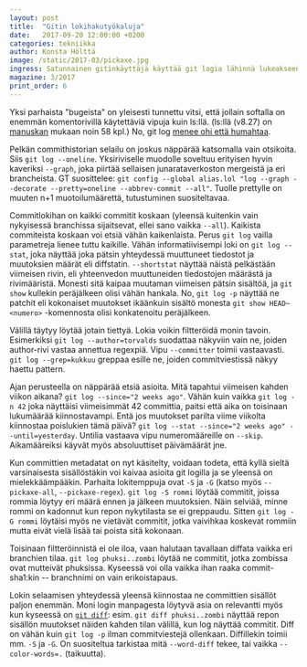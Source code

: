 ```yaml
---
layout: post
title:  "Gitin lokihakutyökaluja"
date:   2017-09-20 12:00:00 +0200
categories: tekniikka
author: Konsta Hölttä
image: /static/2017-03/pickaxe.jpg
ingress: Satunnainen gitinkäyttäjä käyttää git logia lähinnä lukeakseen mitä viime aikoina on tapahtunut. Tehokäyttäjä käyttää tätä tehokasta lokinmurskainta vaikkapa laskemaan omat committinsa tai etsimään että milloin jokin ominaisuus ilmestyi softaan ensimmäistä kertaa.
magazine: 3/2017
print_order: 6
---
```


Yksi parhaista "bugeista" on yleisesti tunnettu vitsi, että jollain softalla on enemmän komentorivillä käytettäviä vipuja kuin ls:llä. (ls:llä (v8.27) on [manuskan][1] mukaan noin 58 kpl.) No, git log [menee ohi että humahtaa][2].

Pelkän commithistorian selailu on joskus näppärää katsomalla vain otsikoita. Siis `git log --oneline`. Yksiriviselle muodolle soveltuu erityisen hyvin kaveriksi `--graph`, joka piirtää sellaisen junarataverkoston mergeistä ja eri brancheista. GT suosittelee: `git config --global alias.lol "log --graph --decorate --pretty=oneline --abbrev-commit --all"`. Tuolle prettylle on muuten n+1 muotoilumäärettä, tutustuminen suositeltavaa.

Commitlokihan on kaikki commitit koskaan (yleensä kuitenkin vain nykyisessä branchissa sijaitsevat, ellei sano vaikka `--all`). Kaikista commiteista koskaan voi etsiä vähän kaikenlaista. Perus `git log` vailla parametreja lienee tuttu kaikille. Vähän informatiivisempi loki on `git log --stat`, joka näyttää joka pätsin yhteydessä muuttuneet tiedostot ja muutoksien määrät eli diffstatin. `--shortstat` näyttää näistä pelkästään viimeisen rivin, eli yhteenvedon muuttuneiden tiedostojen määrästä ja rivimääristä. Monesti sitä kaipaa muutaman viimeisen pätsin sisältöä, ja `git show` kullekin peräjälkeen olisi vähän hankala. No, `git log -p` näyttää ne patchit eli kokonaiset muutokset ikäänkuin sisältö monesta `git show HEAD~<numero>` -komennosta olisi konkatenoitu peräjälkeen.

Välillä täytyy löytää jotain tiettyä. Lokia voikin filtteröidä monin tavoin. Esimerkiksi `git log --author=torvalds` suodattaa näkyviin vain ne, joiden author-rivi vastaa annettua regexpiä. Vipu `--committer` toimii vastaavasti. `git log --grep=kukkuu` greppaa esille ne, joiden commitviestissä näkyy haettu pattern.

Ajan perusteella on näppärää etsiä asioita. Mitä tapahtui viimeisen kahden viikon aikana? `git log --since="2 weeks ago"`. Vähän kuin vaikka `git log -n 42` joka näyttäisi viimeisimmät 42 committia, paitsi että aika on toisinaan lukumäärää kiinnostavampi. Entä jos muutokset parilta viime viikolta kiinnostaa poislukien tämä päivä? `git log --stat --since="2 weeks ago" --until=yesterday`. Untilia vastaava vipu numeromääreille on `--skip`. Aikamääreiksi käyvät myös absoluuttiset päivämäärät jne.

Kun committien metadatat on nyt käsitelty, voidaan todeta, että kyllä sieltä varsinaisesta sisällöstäkin voi kaivaa asioita git logilla ja se yleensä on mielekkäämpääkin. Parhaita lokitemppuja ovat `-S` ja `-G` (katso myös `--pickaxe-all`, `--pickaxe-regex`). `git log -S rommi` löytää commitit, joissa rommia löytyy eri määrä ennen ja jälkeen muutoksien. Näin selviää, minne rommi on kadonnut kun repon nykytilasta se ei greppaudu. Sitten `git log -G rommi` löytäisi myös ne vietävät commitit, jotka vaivihkaa koskevat rommiin mutta eivät vielä lisää tai poista sitä kokonaan.

Toisinaan filtteröinnistä ei ole iloa, vaan halutaan tavallaan diffata vaikka eri branchien tilaa. `git log phuksi..zombi` löytää ne commitit, jotka zombissa ovat mutteivät phuksissa. Kyseessä voi olla vaikka ihan raaka commit-sha1:kin -- branchnimi on vain erikoistapaus.

Lokin selaamisen yhteydessä yleensä kiinnostaa ne committien sisällöt paljon enemmän. Moni login manpagesta löytyvä asia on relevantti myös kun kyseessä on [`git diff`][3]: esim. `git diff phuksi..zombi` näyttää repon sisällön muutokset näiden kahden tilan välillä, kun log näyttää commitit. Diff on vähän kuin `git log -p` ilman commitviestejä ollenkaan. Diffillekin toimii mm. `-S` ja `-G`. On suositeltua tarkistaa mitä `--word-diff` tekee, tai vaikka `--color-words=.` (taikuutta).


[1]: http://man7.org/linux/man-pages/man1/ls.1.html
[2]: https://git-scm.com/docs/git-log
[3]: https://git-scm.com/docs/git-diff
